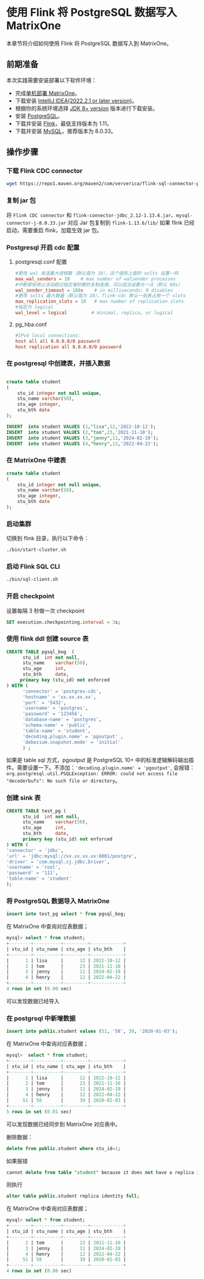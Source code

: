 # 使用 Flink 将 PostgreSQL 数据写入 MatrixOne

本章节将介绍如何使用 Flink 将 PostgreSQL 数据写入到 MatrixOne。

## 前期准备

本次实践需要安装部署以下软件环境：

- 完成[单机部署 MatrixOne](../../../../Get-Started/install-standalone-matrixone.md)。
- 下载安装 [lntelliJ IDEA(2022.2.1 or later version)](https://www.jetbrains.com/idea/download/)。
- 根据你的系统环境选择 [JDK 8+ version](https://www.oracle.com/sg/java/technologies/javase/javase8-archive-downloads.html) 版本进行下载安装。
- 安装 [PostgreSQL](https://www.postgresql.org/download/)。
- 下载并安装 [Flink](https://archive.apache.org/dist/flink/flink-1.17.0/flink-1.17.0-bin-scala_2.12.tgz)，最低支持版本为 1.11。
- 下载并安装 [MySQL](https://downloads.mysql.com/archives/get/p/23/file/mysql-server_8.0.33-1ubuntu23.04_amd64.deb-bundle.tar)，推荐版本为 8.0.33。

## 操作步骤

### 下载 Flink CDC connector

```bash
wget https://repo1.maven.org/maven2/com/ververica/flink-sql-connector-postgres-cdc/2.2.0/flink-sql-connector-postgres-cdc-2.2.0.jar
```

### 复制 jar 包

将 `Flink CDC connector` 和 `flink-connector-jdbc_2.12-1.13.6.jar`、`mysql-connector-j-8.0.33.jar` 对应 Jar 包复制到 `flink-1.13.6/lib/`
如果 flink 已经启动，需要重启 flink，加载生效 jar 包。

### Postgresql 开启 cdc 配置

1. postgresql.conf 配置

    ```conf
    #更改 wal 发送最大进程数（默认值为 10），这个值和上面的 solts 设置一样
    max_wal_senders = 10    # max number of walsender processes
    #中断那些停止活动超过指定毫秒数的复制连接，可以适当设置大一点（默认 60s）
    wal_sender_timeout = 180s    # in milliseconds; 0 disables
    #更改 solts 最大数量（默认值为 10），flink-cdc 默认一张表占用一个 slots
    max_replication_slots = 10   # max number of replication slots
    #指定为 logical
    wal_level = logical         # minimal, replica, or logical
    ```

2. pg_hba.conf

    ```conf
    #IPv4 local connections:
    host all all 0.0.0.0/0 password
    host replication all 0.0.0.0/0 password
    ```

### 在 postgresql 中创建表，并插入数据

```sql

create table student
(
    stu_id integer not null unique,
    stu_name varchar(50),
    stu_age integer,
    stu_bth date
);

INSERT  into student VALUES (1,"lisa",12,'2022-10-12');
INSERT  into student VALUES (2,"tom",23,'2021-11-10');
INSERT  into student VALUES (3,"jenny",11,'2024-02-19');
INSERT  into student VALUES (4,"henry",12,'2022-04-22');
```

### 在 MatrixOne 中建表

```sql
create table student
(
    stu_id integer not null unique,
    stu_name varchar(50),
    stu_age integer,
    stu_bth date
);
```

### 启动集群

切换到 flink 目录，执行以下命令：

```bash
./bin/start-cluster.sh
```

### 启动 Flink SQL CLI

```bash
./bin/sql-client.sh
```

### 开启 checkpoint

设置每隔 3 秒做一次 checkpoint

```sql
SET execution.checkpointing.interval = 3s;
```

### 使用 flink ddl 创建 source 表

```sql
CREATE TABLE pgsql_bog  (
      stu_id  int not null,
      stu_name    varchar(50),
      stu_age     int,
      stu_bth     date,
     primary key (stu_id) not enforced
) WITH (
      'connector' = 'postgres-cdc',
      'hostname' = 'xx.xx.xx.xx',
      'port' = '5432',
      'username' = 'postgres',
      'password' = '123456',
      'database-name' = 'postgres',
      'schema-name' = 'public',
      'table-name' = 'student',
      'decoding.plugin.name' = 'pgoutput' ,
      'debezium.snapshot.mode' = 'initial'
      ) ;
```

如果是 table sql 方式，pgoutput 是 PostgreSQL 10+ 中的标准逻辑解码输出插件。需要设置一下。不添加：`'decoding.plugin.name' = 'pgoutput'`,
会报错：`org.postgresql.util.PSQLException: ERROR: could not access file "decoderbufs": No such file or directory`。

### 创建 sink 表

```sql
CREATE TABLE test_pg (
      stu_id  int not null,
      stu_name    varchar(50),
      stu_age     int,
      stu_bth     date,
      primary key (stu_id) not enforced
) WITH (
'connector' = 'jdbc',
'url' = 'jdbc:mysql://xx.xx.xx.xx:6001/postgre',
'driver' = 'com.mysql.cj.jdbc.Driver',
'username' = 'root',
'password' = '111',
'table-name' = 'student'
);
```

### 将 PostgreSQL 数据导入 MatrixOne

```sql
insert into test_pg select * from pgsql_bog;
```

在 MatrixOne 中查询对应表数据；

```sql
mysql> select * from student;
+--------+----------+---------+------------+
| stu_id | stu_name | stu_age | stu_bth    |
+--------+----------+---------+------------+
|      1 | lisa     |      12 | 2022-10-12 |
|      2 | tom      |      23 | 2021-11-10 |
|      3 | jenny    |      11 | 2024-02-19 |
|      4 | henry    |      12 | 2022-04-22 |
+--------+----------+---------+------------+
4 rows in set (0.00 sec)
```

可以发现数据已经导入

### 在 postgrsql 中新增数据

```sql
insert into public.student values (51, '58', 39, '2020-01-03');
```

在 MatrixOne 中查询对应表数据；

```sql
mysql>  select * from student;
+--------+----------+---------+------------+
| stu_id | stu_name | stu_age | stu_bth    |
+--------+----------+---------+------------+
|      1 | lisa     |      12 | 2022-10-12 |
|      2 | tom      |      23 | 2021-11-10 |
|      3 | jenny    |      11 | 2024-02-19 |
|      4 | henry    |      12 | 2022-04-22 |
|     51 | 58       |      39 | 2020-01-03 |
+--------+----------+---------+------------+
5 rows in set (0.01 sec)
```

可以发现数据已经同步到 MatrixOne 对应表中。

删除数据：

```sql
delete from public.student where stu_id=1;
```

如果报错

```sql
cannot delete from table "student" because it does not have a replica identity and publishes deletes
```

则执行

```sql
alter table public.student replica identity full;
```

在 MatrixOne 中查询对应表数据；

```sql
mysql> select * from student;
+--------+----------+---------+------------+
| stu_id | stu_name | stu_age | stu_bth    |
+--------+----------+---------+------------+
|      2 | tom      |      23 | 2021-11-10 |
|      3 | jenny    |      11 | 2024-02-19 |
|      4 | henry    |      12 | 2022-04-22 |
|     51 | 58       |      39 | 2020-01-03 |
+--------+----------+---------+------------+
4 rows in set (0.00 sec)
```